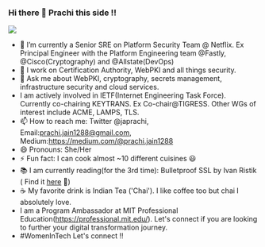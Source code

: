 ### Hi there 👋 Prachi this side !!

<img src='https://avataaars.io/?avatarStyle=Circle&topType=LongHairStraightStrand&accessoriesType=Prescription01&hairColor=Black&facialHairType=Blank&clotheType=BlazerShirt&eyeType=Side&eyebrowType=DefaultNatural&mouthType=Default&skinColor=Light'
/>

- 🔭 I’m currently a Senior SRE on Platform Security Team @ Netflix. Ex Principal Engineer with the Platform Engineering team @Fastly, @Cisco(Cryptography) and @Allstate(DevOps)
- 👯 I work on Certification Authority, WebPKI and all things security.
- 💬 Ask me about WebPKI, cryptography, secrets management, infrastructure security and cloud services.
- I am actively involved in IETF(Internet Engineering Task Force). Currently co-chairing KEYTRANS. Ex Co-chair@TIGRESS. Other WGs of interest include ACME, LAMPS, TLS.
- 📫 How to reach me: Twitter @japrachi, Email:prachi.jain1288@gmail.com, Medium:https://medium.com/@prachi.jain1288
- 😄 Pronouns: She/Her
- ⚡ Fun fact: I can cook almost ~10 different cuisines :smiley:
- 📚 I am currently reading(for the 3rd time): Bulletproof SSL by Ivan Ristik ( Find it [here](https://www.feistyduck.com/books/bulletproof-tls-and-pki/) 🙂)
- ☕️ My favorite drink is Indian Tea ('Chai'). I like coffee too but chai I absolutely love.
- I am a Program Ambassador at MIT Professional Education(https://professional.mit.edu/). Let's connect if you are looking to further your digital transformation journey.
- #WomenInTech Let's connect !!

